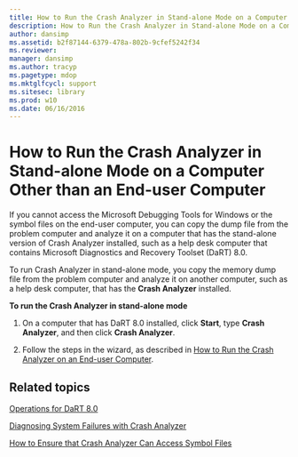 ```yaml
---
title: How to Run the Crash Analyzer in Stand-alone Mode on a Computer Other than an End-user Computer
description: How to Run the Crash Analyzer in Stand-alone Mode on a Computer Other than an End-user Computer
author: dansimp
ms.assetid: b2f87144-6379-478a-802b-9cfef5242f34
ms.reviewer: 
manager: dansimp
ms.author: tracyp
ms.pagetype: mdop
ms.mktglfcycl: support
ms.sitesec: library
ms.prod: w10
ms.date: 06/16/2016
---
```



# How to Run the Crash Analyzer in Stand-alone Mode on a Computer Other than an End-user Computer


If you cannot access the Microsoft Debugging Tools for Windows or the symbol files on the end-user computer, you can copy the dump file from the problem computer and analyze it on a computer that has the stand-alone version of Crash Analyzer installed, such as a help desk computer that contains Microsoft Diagnostics and Recovery Toolset (DaRT) 8.0.

To run Crash Analyzer in stand-alone mode, you copy the memory dump file from the problem computer and analyze it on another computer, such as a help desk computer, that has the **Crash Analyzer** installed.

**To run the Crash Analyzer in stand-alone mode**

1.  On a computer that has DaRT 8.0 installed, click **Start**, type **Crash Analyzer**, and then click **Crash Analyzer**.

2.  Follow the steps in the wizard, as described in [How to Run the Crash Analyzer on an End-user Computer](how-to-run-the-crash-analyzer-on-an-end-user-computer-dart-8.md).

## Related topics


[Operations for DaRT 8.0](operations-for-dart-80-dart-8.md)

[Diagnosing System Failures with Crash Analyzer](diagnosing-system-failures-with-crash-analyzer--dart-8.md)

[How to Ensure that Crash Analyzer Can Access Symbol Files](how-to-ensure-that-crash-analyzer-can-access-symbol-files.md)

 

 





